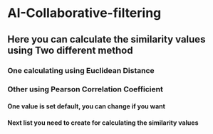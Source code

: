 # AI-Collaborative-filtering
## Here you can calculate the similarity values using Two  different method
### One calculating using Euclidean Distance
### Other using Pearson Correlation Coefficient
#### One value is set default, you can change if you want
#### Next list you need to create for calculating the similarity values 
